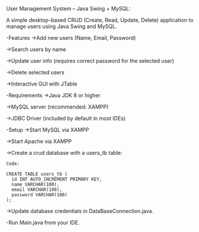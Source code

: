 User Management System – Java Swing + MySQL:

A simple desktop-based CRUD (Create, Read, Update, Delete) application to manage users using Java Swing and MySQL.

-Features
  ->Add new users (Name, Email, Password)

  ->Search users by name

  ->Update user info (requires correct password for the selected user)

  ->Delete selected users

  ->Interactive GUI with JTable

-Requirements
  ->Java JDK 8 or higher

  ->MySQL server (recommended: XAMPP)

  ->JDBC Driver (included by default in most IDEs)

-Setup
  ->Start MySQL via XAMPP
  
  ->Start Apache via XAMPP
  
  ->Create a crud database with a users_tb table:
    
    Code:
    
    CREATE TABLE users_tb (
      id INT AUTO_INCREMENT PRIMARY KEY,
      name VARCHAR(100),
      email VARCHAR(100),
      password VARCHAR(100)
    );
  
  ->Update database credentials in DataBaseConnection.java.

-Run Main.java from your IDE.
